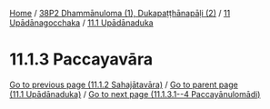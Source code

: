 
[Home](/) / [38P2 Dhammānuloma (1), Dukapaṭṭhānapāḷi (2)](../../../38P2.md) / [11 Upādānagocchaka](../../11.md) / [11.1 Upādānaduka](../11.1.md)

# 11.1.3 Paccayavāra


[Go to previous page (11.1.2 Sahajātavāra)](11.1.2.md) / [Go to parent page (11.1 Upādānaduka)](../11.1.md) / [Go to next page (11.1.3.1--4 Paccayānulomādi)](11.1.3/11.1.3.1--4.md)


